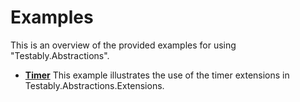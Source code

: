 # Examples
This is an overview of the provided examples for using "Testably.Abstractions".

- **[Timer](Timer/README.md)**
  This example illustrates the use of the timer extensions in Testably.Abstractions.Extensions.